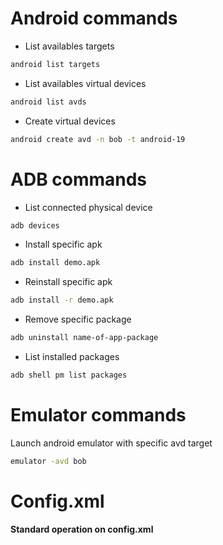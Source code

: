 # Android commands

 * List availables targets
 
```bash
android list targets
```

 * List availables virtual devices
 
```bash
android list avds
```

 * Create virtual devices
 
```bash
android create avd -n bob -t android-19
```

# ADB commands

 * List connected physical device

```bash
adb devices
```

 * Install specific apk

```bash
adb install demo.apk
```

 * Reinstall specific apk

```bash
adb install -r demo.apk
```

 * Remove specific package

```bash
adb uninstall name-of-app-package
```

 * List installed packages

```bash
adb shell pm list packages
```

# Emulator commands

Launch android emulator with specific avd target
```bash
emulator -avd bob
```
# Config.xml

**Standard operation on config.xml**
